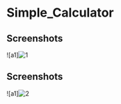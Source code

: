 # Simple_Calculator

## Screenshots
![a1]![1](https://github.com/SManeesha99/Simple_Calculator/assets/89311093/95edb9fe-e151-465d-b2c0-22cd85ac0466)
## Screenshots
![a1]![2](https://github.com/SManeesha99/Simple_Calculator/assets/89311093/f6712fa0-ecaa-4dd2-bcfa-d0a31a903a9a)
